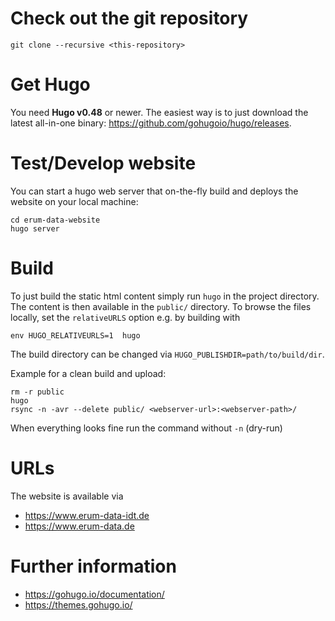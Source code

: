# Check out the git repository

```
git clone --recursive <this-repository>
```

# Get Hugo

You need **Hugo v0.48** or newer. The easiest way is to just download the latest
all-in-one binary: https://github.com/gohugoio/hugo/releases.

# Test/Develop website

You can start a hugo web server that on-the-fly build and deploys the website on your local machine:

```
cd erum-data-website
hugo server
```

# Build

To just build the static html content simply run `hugo` in the project
directory. The content is then available in the `public/` directory.
To browse the files locally, set the `relativeURLS` option e.g. by building with

```
env HUGO_RELATIVEURLS=1  hugo
```

The build directory can be changed via `HUGO_PUBLISHDIR=path/to/build/dir`.

Example for a clean build and upload:

```
rm -r public
hugo
rsync -n -avr --delete public/ <webserver-url>:<webserver-path>/
```

When everything looks fine run the command without `-n` (dry-run)

# URLs

The website is available via
- https://www.erum-data-idt.de
- https://www.erum-data.de

# Further information

- https://gohugo.io/documentation/
- https://themes.gohugo.io/


